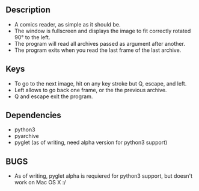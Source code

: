 
Description
-----------

- A comics reader, as simple as it should be.
- The window is fullscreen and displays the image to fit correctly rotated 90° to the left.
- The program will read all archives passed as argument after another. 
- The program exits when you read the last frame of the last archive.


Keys
----

- To go to the next image, hit on any key stroke but Q, escape, and left.
- Left allows to go back one frame, or the the previous archive.
- Q and escape exit the program.


Dependencies
------------

- python3
- pyarchive
- pyglet (as of writing, need alpha version for python3 support)


BUGS 
----

- As of writing, pyglet alpha is requiered for python3 support,
  but doesn't work on Mac OS X :/


